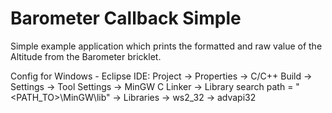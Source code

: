 Barometer Callback Simple
=========

Simple example application which prints the formatted and raw value of the Altitude from the Barometer bricklet.

Config for Windows - Eclipse IDE:
Project 
	-> Properties 
		-> C/C++ Build 
			-> Settings
				-> Tool Settings
					-> MinGW C Linker
						-> Library search path = "<PATH_TO>\MinGW\lib"
						-> Libraries
							-> ws2_32
							-> advapi32